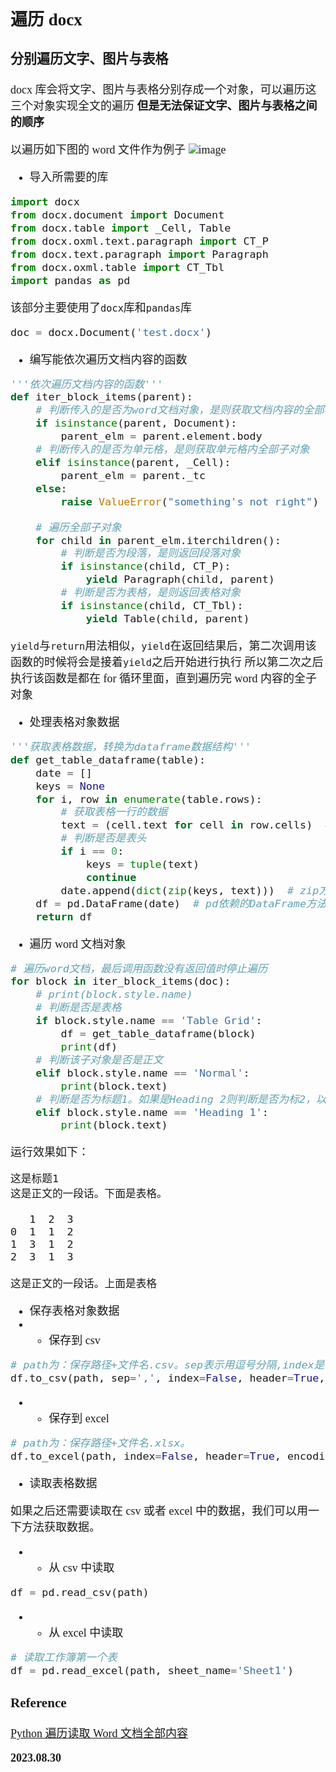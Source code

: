 <font size=4 face='楷体'>

## 遍历 docx

### 分别遍历文字、图片与表格

docx 库会将文字、图片与表格分别存成一个对象，可以遍历这三个对象实现全文的遍历
**但是无法保证文字、图片与表格之间的顺序**

以遍历如下图的 word 文件作为例子
![image](https://img2022.cnblogs.com/blog/2913315/202207/2913315-20220717181301473-1502532712.png)

- 导入所需要的库

```py
import docx
from docx.document import Document
from docx.table import _Cell, Table
from docx.oxml.text.paragraph import CT_P
from docx.text.paragraph import Paragraph
from docx.oxml.table import CT_Tbl
import pandas as pd
```

该部分主要使用了`docx`库和`pandas`库

```py
doc = docx.Document('test.docx')
```

- 编写能依次遍历文档内容的函数

```py
'''依次遍历文档内容的函数'''
def iter_block_items(parent):
    # 判断传入的是否为word文档对象，是则获取文档内容的全部子对象
    if isinstance(parent, Document):
        parent_elm = parent.element.body
    # 判断传入的是否为单元格，是则获取单元格内全部子对象
    elif isinstance(parent, _Cell):
        parent_elm = parent._tc
    else:
        raise ValueError("something's not right")

    # 遍历全部子对象
    for child in parent_elm.iterchildren():
        # 判断是否为段落，是则返回段落对象
        if isinstance(child, CT_P):
            yield Paragraph(child, parent)
        # 判断是否为表格，是则返回表格对象
        if isinstance(child, CT_Tbl):
            yield Table(child, parent)
```

`yield`与`return`用法相似，`yield`在返回结果后，第二次调用该函数的时候将会是接着`yield`之后开始进行执行
所以第二次之后执行该函数是都在 for 循环里面，直到遍历完 word 内容的全子对象

- 处理表格对象数据

```py
'''获取表格数据，转换为dataframe数据结构'''
def get_table_dataframe(table):
    date = []
    keys = None
    for i, row in enumerate(table.rows):
        # 获取表格一行的数据
        text = (cell.text for cell in row.cells)  # text为generator生成器类型
        # 判断是否是表头
        if i == 0:
            keys = tuple(text)
            continue
        date.append(dict(zip(keys, text)))  # zip方法，按列打包为元组的列表。再转换为字典
    df = pd.DataFrame(date)  # pd依赖的DataFrame方法将字典数据转换成列表集
    return df
```

- 遍历 word 文档对象

```py
# 遍历word文档，最后调用函数没有返回值时停止遍历
for block in iter_block_items(doc):
    # print(block.style.name)
    # 判断是否是表格
    if block.style.name == 'Table Grid':
        df = get_table_dataframe(block)
        print(df)
    # 判断该子对象是否是正文
    elif block.style.name == 'Normal':
        print(block.text)
    # 判断是否为标题1。如果是Heading 2则判断是否为标2，以此类推。
    elif block.style.name == 'Heading 1':
        print(block.text)
```

运行效果如下：

```
这是标题1
这是正文的一段话。下面是表格。

   1  2  3
0  1  1  2
1  3  1  2
2  3  1  3

这是正文的一段话。上面是表格
```

- 保存表格对象数据
- - 保存到 csv

```py
# path为：保存路径+文件名.csv。sep表示用逗号分隔,index是否要索引，header是否要列名
df.to_csv(path, sep=',', index=False, header=True, encoding='utf_8_sig')
```

- - 保存到 excel

```py
# path为：保存路径+文件名.xlsx。
df.to_excel(path, index=False, header=True, encoding='utf_8_sig')
```

- 读取表格数据

如果之后还需要读取在 csv 或者 excel 中的数据，我们可以用一下方法获取数据。

- - 从 csv 中读取

```py
df = pd.read_csv(path)
```

- - 从 excel 中读取

```py
# 读取工作簿第一个表
df = pd.read_excel(path, sheet_name='Sheet1')
```

### Reference

[Python 遍历读取 Word 文档全部内容](https://www.cnblogs.com/wl0924/p/16531087.html)

**2023.08.30**
